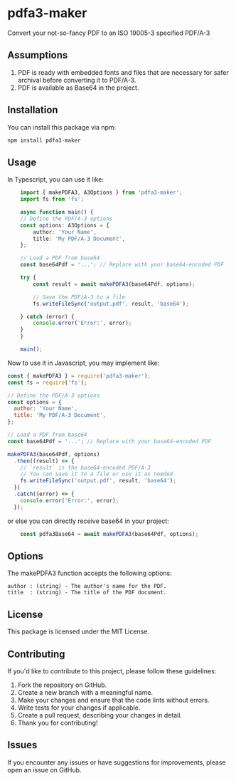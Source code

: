 # pdfa3-maker
Convert your not-so-fancy PDF to an ISO 19005-3 specified PDF/A-3

## Assumptions

1. PDF is ready with embedded fonts and files that are necessary for safer archival before converting it to PDF/A-3.
2. PDF is available as Base64 in the project.

## Installation

You can install this package via npm:

```sh
npm install pdfa3-maker
```

## Usage

In Typescript, you can use it like:
```typescript
    import { makePDFA3, A3Options } from 'pdfa3-maker';
    import fs from 'fs';

    async function main() {
    // Define the PDF/A-3 options
    const options: A3Options = {
        author: 'Your Name',
        title: 'My PDF/A-3 Document',
    };

    // Load a PDF from base64
    const base64Pdf = '...'; // Replace with your base64-encoded PDF

    try {
        const result = await makePDFA3(base64Pdf, options);

        // Save the PDF/A-3 to a file
        fs.writeFileSync('output.pdf', result, 'base64');

    } catch (error) {
        console.error('Error:', error);
    }
    }

    main();

```

Now to use it in Javascript, you may implement like:

```javascript
const { makePDFA3 } = require('pdfa3-maker');
const fs = require('fs');

// Define the PDF/A-3 options
const options = {
  author: 'Your Name',
  title: 'My PDF/A-3 Document',
};

// Load a PDF from base64
const base64Pdf = '...'; // Replace with your base64-encoded PDF

makePDFA3(base64Pdf, options)
  .then((result) => {
    // `result` is the base64-encoded PDF/A-3
    // You can save it to a file or use it as needed
    fs.writeFileSync('output.pdf', result, 'base64');
  })
  .catch((error) => {
    console.error('Error:', error);
  });

```

or else you can directly receive base64 in your project:

```javascript
    const pdfa3Base64 = await makePDFA3(base64Pdf, options);
```

## Options

The makePDFA3 function accepts the following options:

```console
author : (string) - The author's name for the PDF.
title  : (string) - The title of the PDF document.
```

## License

This package is licensed under the MIT License.

## Contributing
If you'd like to contribute to this project, please follow these guidelines:

1. Fork the repository on GitHub.
2. Create a new branch with a meaningful name.
3. Make your changes and ensure that the code lints without errors.
4. Write tests for your changes if applicable.
5. Create a pull request, describing your changes in detail.
6. Thank you for contributing!

## Issues

If you encounter any issues or have suggestions for improvements, please open an issue on GitHub.